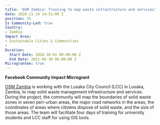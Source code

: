 ```yaml
---
title: 'OSM Zambia: Training to map waste infrastructure and services'
date: 2020-11-10 14:51:00 Z
position: 25
Is Community-Led: true
Country:
- Zambia
Impact Area:
- Sustainable Cities & Communities
- 
Duration:
  Start Date: 2020-10-01 00:00:00 Z
  End Date: 2021-06-30 00:00:00 Z
Micrograntee: true
---
```


**Facebook Community Impact Microgrant**

[OSM Zambia](http://osmzambia.org/) is working with the Lusaka City Council (LCC) in Lusaka, Zambia, to map solid waste management infrastructure and services. During the project, the community will map the boundaries of solid waste zones in seven peri-urban areas, the major road networks in the areas, the coordinates of areas where citizens dispose of solid waste, and the size of those areas. The team will facilitate four days of training for university students and LCC staff for using GIS tools.